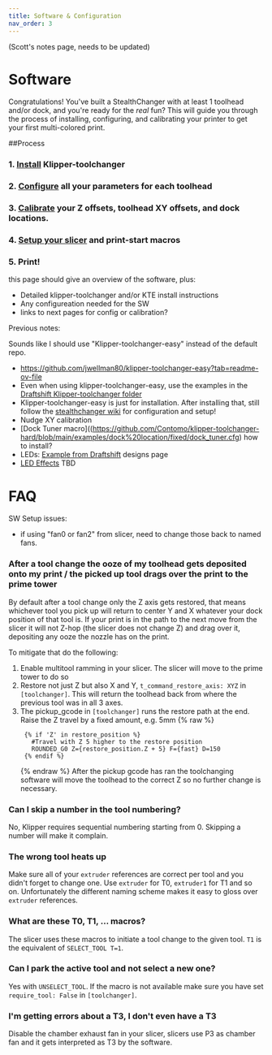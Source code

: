 ```yaml
---
title: Software & Configuration
nav_order: 3
---
```

<!-- Use the page layout at TOC.md:  https://github.com/sdylewski/StealthChanger/blob/main/docs/TOC.md -->

(Scott's notes page, needs to be updated)

# Software

Congratulations!  You've built a StealthChanger with at least 1 toolhead and/or dock, and you're ready for the *real* fun?  This will guide you through the process of installing, configuring, and calibrating your printer to get your first multi-colored print.

##Process

### 1. [Install](Installation.md) Klipper-toolchanger
### 2. [Configure](Configuration.md) all your parameters for each toolhead
### 3. [Calibrate](Calibration.md) your Z offsets, toolhead XY offsets, and dock locations.
### 4. [Setup your slicer](Slicers.md) and print-start macros
### 5. Print!



this page should give an overview of the software, plus:
* Detailed klipper-toolchanger and/or KTE install instructions
* Any configureation needed for the SW
* links to next pages for config or calibration?

Previous notes:

Sounds like I should use "Klipper-toolchanger-easy" instead of the default repo.  
* https://github.com/jwellman80/klipper-toolchanger-easy?tab=readme-ov-file
* Even when using klipper-toolchanger-easy, use the examples in the [Draftshift Klipper-toolchanger folder](https://github.com/DraftShift/klipper-toolchanger)
* Klipper-toolchanger-easy is just for installation.  After installing that, still follow the [stealthchanger wiki](https://github.com/DraftShift/StealthChanger/wiki/Calibration) for configuration and setup!
* Nudge XY calibration
* [Dock Tuner macro]((https://github.com/Contomo/klipper-toolchanger-hard/blob/main/examples/dock%20location/fixed/dock_tuner.cfg)  how to install?
* LEDs: [Example from Draftshift](https://github.com/DraftShift/klipper-toolchanger?tab=readme-ov-file) designs page
* [LED Effects](https://github.com/julianschill/klipper-led_effect) TBD

# FAQ
SW Setup issues:
* if using "fan0 or fan2" from slicer, need to change those back to named fans.

### After a tool change the ooze of my toolhead gets deposited onto my print / the picked up tool drags over the print to the prime tower
By default after a tool change only the Z axis gets restored, that means whichever tool you pick up will return to center Y and X whatever your dock position of that tool is. If your print is in the path to the next move from the slicer it will not Z-hop (the slicer does not change Z) and drag over it, depositing any ooze the nozzle has on the print.

To mitigate that do the following:
1. Enable multitool ramming in your slicer. The slicer will move to the prime tower to do so
2. Restore not just Z but also X and Y, `t_command_restore_axis: XYZ`  in `[toolchanger]`. This will return the toolhead back from where the previous tool was in all 3 axes.
3. The pickup_gcode in `[toolchanger]` runs the restore path at the end. Raise the Z travel by a fixed amount, e.g. 5mm
  {% raw %}
   ```
    {% if 'Z' in restore_position %}
      #Travel with Z 5 higher to the restore position
      ROUNDED_G0 Z={restore_position.Z + 5} F={fast} D=150
    {% endif %}
   ```
   {% endraw %}
   After the pickup gcode has ran the toolchanging software will move the toolhead to the correct Z so no further change is necessary.

### Can I skip a number in the tool numbering?
No, Klipper requires sequential numbering starting from 0. Skipping a number will make it complain.

### The wrong tool heats up
Make sure all of your `extruder` references are correct per tool and you didn't forget to change one. Use `extruder`
 for T0, `extruder1` for T1 and so on. Unfortunately the different naming scheme makes it easy to gloss over `extruder` references.

 ### What are these T0, T1, ... macros?
 The slicer uses these macros to initiate a tool change to the given tool. `T1` is the equivalent of `SELECT_TOOL T=1`.

 ### Can I park the active tool and not select a new one?
 Yes with `UNSELECT_TOOL`. If the macro is not available make sure you have set `require_tool: False` in `[toolchanger]`.

 ### I'm getting errors about a T3, I don't even have a T3
 Disable the chamber exhaust fan in your slicer, slicers use P3 as chamber fan and it gets interpreted as T3 by the software.






